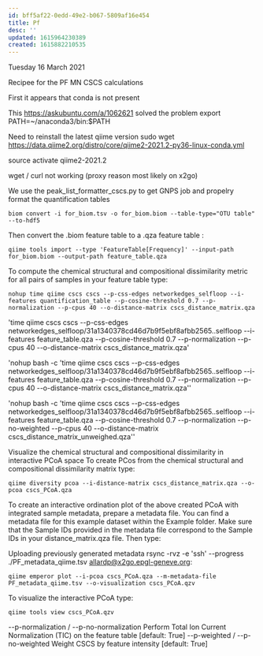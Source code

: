 ```yaml
---
id: bff5af22-0edd-49e2-b067-5809af16e454
title: Pf
desc: ''
updated: 1615964230389
created: 1615882210535
---
```


Tuesday 16 March 2021

Recipee for the PF MN CSCS calculations

First it appears that conda is not present

This https://askubuntu.com/a/1062621 solved the problem
export PATH=~/anaconda3/bin:$PATH


Need to reinstall the latest qiime version sudo wget https://data.qiime2.org/distro/core/qiime2-2021.2-py36-linux-conda.yml

source activate qiime2-2021.2

wget / curl not working (proxy reason most likely on x2go)


We use the peak_list_formatter_cscs.py to get GNPS job and propelry format the quantification tables

`biom convert -i for_biom.tsv -o for_biom.biom --table-type="OTU table" --to-hdf5`



Then convert the .biom feature table to a .qza feature table :

`qiime tools import --type 'FeatureTable[Frequency]' --input-path for_biom.biom --output-path feature_table.qza`

To compute the chemical structural and compositional dissimilarity metric for all pairs of samples in your feature table type:

`nohup time qiime cscs cscs --p-css-edges networkedges_selfloop --i-features quantification_table --p-cosine-threshold 0.7 --p-normalization --p-cpus 40 --o-distance-matrix cscs_distance_matrix.qza`

'time qiime cscs cscs --p-css-edges networkedges_selfloop/31a1340378cd46d7b9f5ebf8afbb2565..selfloop --i-features feature_table.qza --p-cosine-threshold 0.7 --p-normalization --p-cpus 40 --o-distance-matrix cscs_distance_matrix.qza'


'nohup bash -c 'time qiime cscs cscs --p-css-edges networkedges_selfloop/31a1340378cd46d7b9f5ebf8afbb2565..selfloop --i-features feature_table.qza --p-cosine-threshold 0.7 --p-normalization --p-cpus 40 --o-distance-matrix cscs_distance_matrix.qza''


'nohup bash -c 'time qiime cscs cscs --p-css-edges networkedges_selfloop/31a1340378cd46d7b9f5ebf8afbb2565..selfloop --i-features feature_table.qza --p-cosine-threshold 0.7 --p-normalization --p-no-weighted --p-cpus 40 --o-distance-matrix cscs_distance_matrix_unweighed.qza''


Visualize the chemical structural and compositional dissimilarity in interactive PCoA space
To create PCos from the chemical structural and compositional dissimilarity matrix type:

`qiime diversity pcoa --i-distance-matrix cscs_distance_matrix.qza --o-pcoa cscs_PCoA.qza`

To create an interactive ordination plot of the above created PCoA with integrated sample metadata, prepare a metadata file. You can find a metadata file for this example dataset within the Example folder. Make sure that the Sample IDs provided in the metadata file correspond to the Sample IDs in your distance_matrix.qza file. Then type:

Uploading previously generated metadata
rsync -rvz -e 'ssh' --progress ./PF_metadata_qiime.tsv allardp@x2go.epgl-geneve.org:

`qiime emperor plot --i-pcoa cscs_PCoA.qza --m-metadata-file PF_metadata_qiime.tsv --o-visualization cscs_PCoA.qzv`

To visualize the interactive PCoA type:

`qiime tools view cscs_PCoA.qzv`


  --p-normalization / --p-no-normalization
                         Perform Total Ion Current Normalization (TIC) on the
                         feature table                         [default: True]
  --p-weighted / --p-no-weighted
                         Weight CSCS by feature intensity      [default: True]


                         